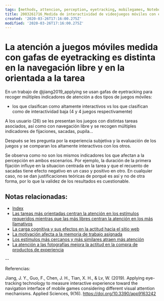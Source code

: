 ```yaml
---
tags: [methods, attencion, perception, eyetracking, mobilegames, Notebooks/attention, Notebooks/perception]
title: 2003261716_Medida de interactividad de videojuegos móviles con eye tracking
created: '2020-03-26T17:16:00.275Z'
modified: '2020-03-26T17:16:00.275Z'
---
```


# La atención a juegos móviles medida con gafas de eyetracking es distinta en la navegación libre y en la orientada a la tarea

En un trabajo de @jiang2019_applying se usan gafas de eyetracking para recoger múltiples indicadores de atención a dos tipos de juegos móviles:

- los que clasifican como altamente interactivos vs los que clasifican como de interactividad baja (4 y 4 juegos respectivamente)

A los usuario (26) se les presentan los juegos con distintas tareas asociados, así como con navegación libre y se recogen múltiples indicadores de fijaciones, sacadas, pupila...

Después se les pregunta por la experiencia subjetiva y la evaluación de los juegos y se comparan los altamente interactivos con los otros. 

Se observa como no son los mismos indicadores los que afectan a la percepción en ambos escenarios. Por ejemplo, la duración de la primera fijación influye en la situacion centrada en la tarea y que el recuento de sacadas tiene efecto negativo en un caso y positivo en otro. En cualquier caso, no se dan justificaciones teóricas de porqué es así y no de otra forma, por lo que la validez de los resultados es cuestionable.

## Notas relacionadas:

- [Index](_2003101705_index.md)
- [Las tareas más orientadas centran la atención en los estímulos requeridos mientras que las más libres centran la atención en los más llamativos](2003220949_eyetracking_measures_differ_bytask.md)
- [La carga cognitiva y sus efectos en la actitud hacia el sitio web](2003210840_medicion_efectos_cargacognitiva.md)
- [La motivación afecta a la memoria de trabajo asignada](2003101738_motivacion_memoriatrabajo.md)
- [Los estímulos más cercanos y más similares atraen más atención](2003260716_estimulosproximosysimilares_atencion.md)
- [La atención a las fotografías mejora la actitud en la compra de productos de experiencia](2003210809_atencionfotos_productosexperiencia.md)

--

Referencias:

Jiang, J. Y., Guo, F., Chen, J. H., Tian, X. H., & Lv, W. (2019). Applying eye-tracking technology to measure interactive experience toward the navigation interface of mobile games considering different visual attention mechanisms. Applied Sciences, 9(16). https://doi.org/10.3390/app9163242